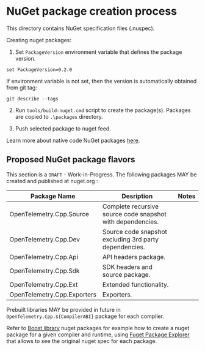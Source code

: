 # NuGet package creation process

This directory contains NuGet specification files (.nuspec).

Creating nuget packages:

1. Set `PackageVersion` environment variable that defines the package version.

```console
set PackageVersion=0.2.0
```

If environment variable is not set, then the version is automatically obtained from git tag:

```console
git describe --tags
```

2. Run `tools/build-nuget.cmd` script to create the package(s). Packages are copied to `.\packages` directory.

3. Push selected package to nuget feed.

Learn more about native code NuGet packages [here](https://docs.microsoft.com/en-us/nuget/guides/native-packages).

## Proposed NuGet package flavors

This section is a `DRAFT` - Work-in-Progress. The following packages MAY be created and published at nuget.org :

| Package Name                 | Desription                                                  | Notes |
|------------------------------|-------------------------------------------------------------|-------|
| OpenTelemetry.Cpp.Source     | Complete recursive source code snapshot with dependencies.  |       |
| OpenTelemetry.Cpp.Dev        | Source code snapshot excluding 3rd party dependencies.      |       |
| OpenTelemetry.Cpp.Api        | API headers package.                                        |       |
| OpenTelemetry.Cpp.Sdk        | SDK headers and source package.                             |       |
| OpenTelemetry.Cpp.Ext        | Extended functionality.                                     |       |
| OpenTelemetry.Cpp.Exporters  | Exporters.                                                  |       |

Prebuilt libraries MAY be provided in future in `OpenTelemetry.Cpp.${CompilerABI}` package for each compiler.

Refer to [Boost library](https://www.nuget.org/packages?q=boost) nuget packages for example how to create
a nuget package for a given compiler and runtime, using [Fuget Package Explorer](https://www.fuget.org/)
that allows to see the original nuget spec for each package.
